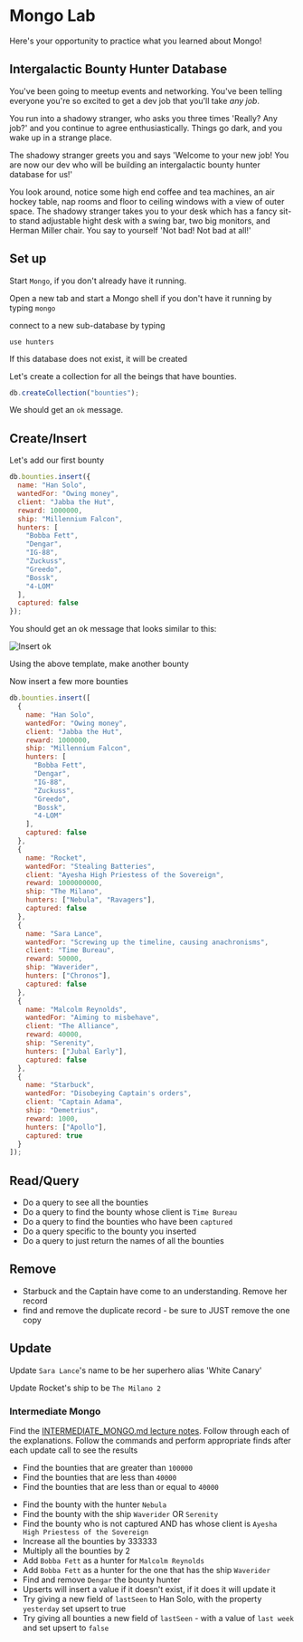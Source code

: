 # Mongo Lab

Here's your opportunity to practice what you learned about Mongo!

## Intergalactic Bounty Hunter Database

You've been going to meetup events and networking. You've been telling everyone you're so excited to get a dev job that you'll take _any job_.

You run into a shadowy stranger, who asks you three times 'Really? Any job?' and you continue to agree enthusiastically. Things go dark, and you wake up in a strange place.

The shadowy stranger greets you and says 'Welcome to your new job! You are now our dev who will be building an intergalactic bounty hunter database for us!'

You look around, notice some high end coffee and tea machines, an air hockey table, nap rooms and floor to ceiling windows with a view of outer space. The shadowy stranger takes you to your desk which has a fancy sit-to stand adjustable hight desk with a swing bar, two big monitors, and Herman Miller chair. You say to yourself 'Not bad! Not bad at all!'

## Set up

Start `Mongo`, if you don't already have it running.

Open a new tab and start a Mongo shell if you don't have it running by typing `mongo`

connect to a new sub-database by typing

```
use hunters
```

If this database does not exist, it will be created

Let's create a collection for all the beings that have bounties.

```js
db.createCollection("bounties");
```

We should get an `ok` message.

## Create/Insert

Let's add our first bounty

```js
db.bounties.insert({
  name: "Han Solo",
  wantedFor: "Owing money",
  client: "Jabba the Hut",
  reward: 1000000,
  ship: "Millennium Falcon",
  hunters: [
    "Bobba Fett",
    "Dengar",
    "IG-88",
    "Zuckuss",
    "Greedo",
    "Bossk",
    "4-LOM"
  ],
  captured: false
});
```

You should get an ok message that looks similar to this:

![Insert ok](https://i.imgur.com/KdFh4Ss.png)

Using the above template, make another bounty

Now insert a few more bounties

```js
db.bounties.insert([
  {
    name: "Han Solo",
    wantedFor: "Owing money",
    client: "Jabba the Hut",
    reward: 1000000,
    ship: "Millennium Falcon",
    hunters: [
      "Bobba Fett",
      "Dengar",
      "IG-88",
      "Zuckuss",
      "Greedo",
      "Bossk",
      "4-LOM"
    ],
    captured: false
  },
  {
    name: "Rocket",
    wantedFor: "Stealing Batteries",
    client: "Ayesha High Priestess of the Sovereign",
    reward: 1000000000,
    ship: "The Milano",
    hunters: ["Nebula", "Ravagers"],
    captured: false
  },
  {
    name: "Sara Lance",
    wantedFor: "Screwing up the timeline, causing anachronisms",
    client: "Time Bureau",
    reward: 50000,
    ship: "Waverider",
    hunters: ["Chronos"],
    captured: false
  },
  {
    name: "Malcolm Reynolds",
    wantedFor: "Aiming to misbehave",
    client: "The Alliance",
    reward: 40000,
    ship: "Serenity",
    hunters: ["Jubal Early"],
    captured: false
  },
  {
    name: "Starbuck",
    wantedFor: "Disobeying Captain's orders",
    client: "Captain Adama",
    ship: "Demetrius",
    reward: 1000,
    hunters: ["Apollo"],
    captured: true
  }
]);
```

## Read/Query

- Do a query to see all the bounties
- Do a query to find the bounty whose client is `Time Bureau`
- Do a query to find the bounties who have been `captured`
- Do a query specific to the bounty you inserted
- Do a query to just return the names of all the bounties

## Remove

- Starbuck and the Captain have come to an understanding. Remove her record
- find and remove the duplicate record - be sure to JUST remove the one copy

## Update

Update `Sara Lance`'s name to be her superhero alias 'White Canary'

Update Rocket's ship to be `The Milano 2`

### Intermediate Mongo

Find the [INTERMEDIATE_MONGO.md lecture notes](https://git.generalassemb.ly/seir-323/intro-to-mongo-mongoose/blob/master/advanced_mongo/2.intermediate_mongo.md). Follow through each of the explanations. Follow the commands and perform appropriate finds after each update call to see the results

- Find the bounties that are greater than `100000`
- Find the bounties that are less than `40000`
- Find the bounties that are less than or equal to `40000`

* Find the bounty with the hunter `Nebula`
* Find the bounty with the ship `Waverider` OR `Serenity`
* Find the bounty who is not captured AND has whose client is `Ayesha High Priestess of the Sovereign`
* Increase all the bounties by 333333
* Multiply all the bounties by 2
* Add `Bobba Fett` as a hunter for `Malcolm Reynolds`
* Add `Bobba Fett` as a hunter for the one that has the ship `Waverider`
* Find and remove `Dengar` the bounty hunter
* Upserts will insert a value if it doesn't exist, if it does it will update it
* Try giving a new field of `lastSeen` to Han Solo, with the property `yesterday` set upsert to true
* Try giving all bounties a new field of `lastSeen` - with a value of `last week` and set upsert to `false`
